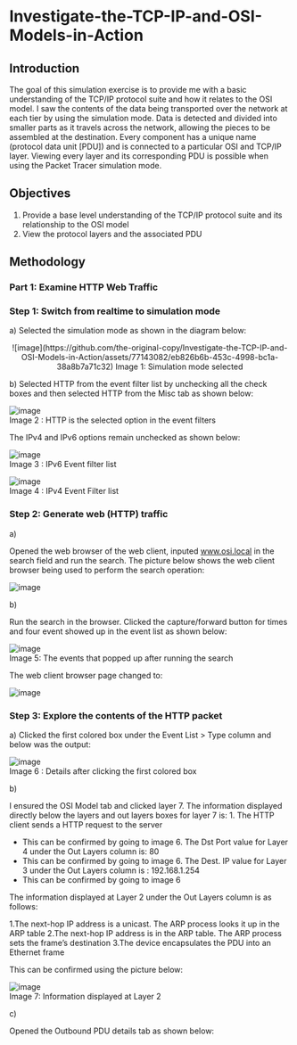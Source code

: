 # Investigate-the-TCP-IP-and-OSI-Models-in-Action

## Introduction

The goal of this simulation exercise is to provide me with a basic understanding of the TCP/IP protocol suite and how it relates to the OSI model. I saw the contents of the data being transported over the network at each tier by using the simulation mode.
Data is detected and divided into smaller parts as it travels across the network, allowing the pieces to be assembled at the destination. Every component has a unique name (protocol data unit [PDU]) and is connected to a particular OSI and TCP/IP layer. Viewing every layer and its corresponding PDU is possible when using the Packet Tracer simulation mode. 

## Objectives

1. Provide a base level understanding of the TCP/IP protocol suite and its relationship to the OSI model <br/>
2. View the protocol layers and the associated PDU

## Methodology

### Part 1: Examine HTTP Web Traffic
### Step 1: Switch from realtime to simulation mode

a) Selected the simulation mode as shown in the diagram below:

<div align="center">
![image](https://github.com/the-original-copy/Investigate-the-TCP-IP-and-OSI-Models-in-Action/assets/77143082/eb826b6b-453c-4998-bc1a-38a8b7a71c32)
Image 1: Simulation mode selected 
</div> 

b)
Selected HTTP from the event filter list by unchecking all the check boxes and then selected HTTP from the Misc tab as shown below:

![image](https://github.com/the-original-copy/Investigate-the-TCP-IP-and-OSI-Models-in-Action/assets/77143082/c7ed5d8e-74bf-4054-b778-5861e972afd1)
<br/>Image 2 : HTTP is the selected option in the event filters

The IPv4 and IPv6 options remain unchecked as shown below:

![image](https://github.com/the-original-copy/Investigate-the-TCP-IP-and-OSI-Models-in-Action/assets/77143082/3a056f5e-3a68-4aed-a986-530ed228457b)
<br/>Image 3 : IPv6 Event filter list

![image](https://github.com/the-original-copy/Investigate-the-TCP-IP-and-OSI-Models-in-Action/assets/77143082/7ccbabf1-f080-44ad-b180-ded9a6286980)
<br/>Image 4 : IPv4 Event Filter list

### Step 2: Generate web (HTTP) traffic

a)

Opened the web browser of the web client, inputed www.osi.local in the search field and run the search. The picture below shows the web client browser being used to perform the search operation:

![image](https://github.com/the-original-copy/Investigate-the-TCP-IP-and-OSI-Models-in-Action/assets/77143082/6c61c86f-bce9-48c6-81ab-938bad4c31d1)

b) 

Run the search in the browser. Clicked the capture/forward button for times and four event showed up in the event list as shown below:

![image](https://github.com/the-original-copy/Investigate-the-TCP-IP-and-OSI-Models-in-Action/assets/77143082/81b47dac-6076-4f38-8df6-990bf17a57b3)
<br/>Image 5: The events that popped up after running the search

The web client browser page changed to:

![image](https://github.com/the-original-copy/Investigate-the-TCP-IP-and-OSI-Models-in-Action/assets/77143082/b763ad64-0b3c-4ceb-987c-6f9e53eb1b05)


### Step 3: Explore the contents of the HTTP packet
a)
Clicked the first colored box under the Event List > Type column and below was the output:

![image](https://github.com/the-original-copy/Investigate-the-TCP-IP-and-OSI-Models-in-Action/assets/77143082/fa5fb8b9-579d-49a0-abe5-61ccd16135aa)
<br/>Image 6 : Details after clicking the first colored box

b)

I ensured the OSI Model tab and clicked layer 7. 
The information displayed directly below the layers and out layers boxes for layer 7 is: 1. The HTTP client sends a HTTP request to the server
* This can be confirmed by going to image 6.
The Dst Port value for Layer 4 under the Out Layers column is: 80
* This can be confirmed by going to image 6.
The Dest. IP value for Layer 3 under the Out Layers column is : 192.168.1.254
* This can be confirmed by going to image 6

The information displayed at Layer 2 under the Out Layers column is as follows:

1.The next-hop IP address is a unicast. The ARP process looks it up in the ARP table
2.The next-hop IP address is in the ARP table. The ARP process sets the frame’s destination
3.The device encapsulates the PDU into an Ethernet frame

This can be confirmed using the picture below:

![image](https://github.com/the-original-copy/Investigate-the-TCP-IP-and-OSI-Models-in-Action/assets/77143082/1de835f2-7ae8-42e5-91f5-be780e07c054)
</br> Image 7: Information displayed at Layer 2

c)

Opened the Outbound PDU details tab as shown below:
